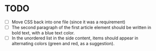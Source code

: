 # TODO

-   [ ] Move CSS back into one file (since it was a requirement)
-   [ ] The second paragraph of the first article element should be written in
        bold text, with a blue text color.
-   [ ] In the unordered list in the side content, items should appear in
        alternating colors (green and red, as a suggestion).
